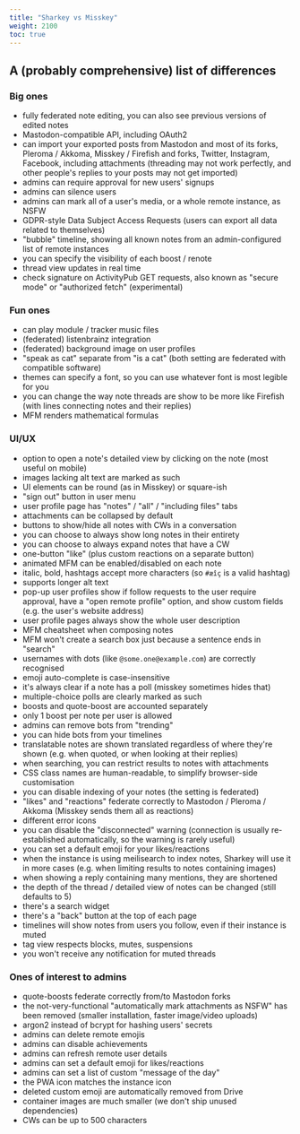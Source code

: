 ```yaml
---
title: "Sharkey vs Misskey"
weight: 2100
toc: true
---
```


## A (probably comprehensive) list of differences

### Big ones

* fully federated note editing, you can also see previous versions of
  edited notes
* Mastodon-compatible API, including OAuth2
* can import your exported posts from Mastodon and most of its forks,
  Pleroma / Akkoma, Misskey / Firefish and forks, Twitter, Instagram,
  Facebook, including attachments (threading may not work perfectly,
  and other people's replies to your posts may not get imported)
* admins can require approval for new users' signups
* admins can silence users
* admins can mark all of a user's media, or a whole remote instance,
  as NSFW
* GDPR-style Data Subject Access Requests (users can export all data
  related to themselves)
* "bubble" timeline, showing all known notes from an admin-configured
  list of remote instances
* you can specify the visibility of each boost / renote
* thread view updates in real time
* check signature on ActivityPub GET requests, also known as "secure
  mode" or "authorized fetch" (experimental)

### Fun ones

* can play module / tracker music files
* (federated) listenbrainz integration
* (federated) background image on user profiles
* "speak as cat" separate from "is a cat" (both setting are federated
  with compatible software)
* themes can specify a font, so you can use whatever font is most
  legible for you
* you can change the way note threads are show to be more like
  Firefish (with lines connecting notes and their replies)
* MFM renders mathematical formulas

### UI/UX

* option to open a note's detailed view by clicking on the note (most
  useful on mobile)
* images lacking alt text are marked as such
* UI elements can be round (as in Misskey) or square-ish
* "sign out" button in user menu
* user profile page has "notes" / "all" / "including files" tabs
* attachments can be collapsed by default
* buttons to show/hide all notes with CWs in a conversation
* you can choose to always show long notes in their entirety
* you can choose to always expand notes that have a CW
* one-button "like" (plus custom reactions on a separate button)
* animated MFM can be enabled/disabled on each note
* italic, bold, hashtags accept more characters (so `#æîç` is a valid
  hashtag)
* supports longer alt text
* pop-up user profiles show if follow requests to the user require
  approval, have a "open remote profile" option, and show custom
  fields (e.g. the user's website address)
* user profile pages always show the whole user description
* MFM cheatsheet when composing notes
* MFM won't create a search box just because a sentence ends in
  "search"
* usernames with dots (like `@some.one@example.com`) are correctly
  recognised
* emoji auto-complete is case-insensitive
* it's always clear if a note has a poll (misskey sometimes hides
  that)
* multiple-choice polls are clearly marked as such
* boosts and quote-boost are accounted separately
* only 1 boost per note per user is allowed
* admins can remove bots from "trending"
* you can hide bots from your timelines
* translatable notes are shown translated regardless of where they're
  shown (e.g. when quoted, or when looking at their replies)
* when searching, you can restrict results to notes with attachments
* CSS class names are human-readable, to simplify browser-side
  customisation
* you can disable indexing of your notes (the setting is federated)
* "likes" and "reactions" federate correctly to Mastodon / Pleroma /
  Akkoma (Misskey sends them all as reactions)
* different error icons
* you can disable the "disconnected" warning (connection is usually
  re-established automatically, so the warning is rarely useful)
* you can set a default emoji for your likes/reactions
* when the instance is using meilisearch to index notes, Sharkey will
  use it in more cases (e.g. when limiting results to notes containing
  images)
* when showing a reply containing many mentions, they are shortened
* the depth of the thread / detailed view of notes can be changed
  (still defaults to 5)
* there's a search widget
* there's a "back" button at the top of each page
* timelines will show notes from users you follow, even if their
  instance is muted
* tag view respects blocks, mutes, suspensions
* you won't receive any notification for muted threads

### Ones of interest to admins

* quote-boosts federate correctly from/to Mastodon forks
* the not-very-functional "automatically mark attachments as NSFW" has
  been removed (smaller installation, faster image/video uploads)
* argon2 instead of bcrypt for hashing users' secrets
* admins can delete remote emojis
* admins can disable achievements
* admins can refresh remote user details
* admins can set a default emoji for likes/reactions
* admins can set a list of custom "message of the day"
* the PWA icon matches the instance icon
* deleted custom emoji are automatically removed from Drive
* container images are much smaller (we don't ship unused
  dependencies)
* CWs can be up to 500 characters

